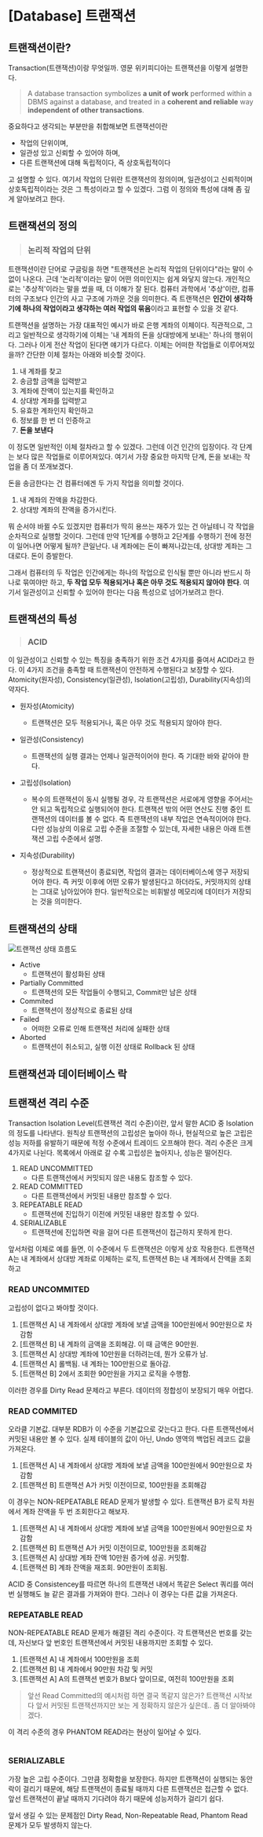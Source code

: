 # [Database] 트랜잭션



## 트랜잭션이란?

Transaction(트랜잭션)이랑 무엇일까. 영문 위키피디아는 트랜잭션을 이렇게 설명한다.

>  A database transaction symbolizes **a unit of work** performed within a DBMS against a database, and treated in a **coherent and reliable** way **independent of other transactions**.

중요하다고 생각되는 부분만을 취합해보면 트랜잭션이란

- 작업의 단위이며,
- 일관성 있고 신뢰할 수 있어야 하며,
- 다른 트랜잭션에 대해 독립적이다, 즉 상호독립적이다

고 설명할 수 있다. 여기서 작업의 단위란 트랜잭션의 정의이며, 일관성이고 신뢰적이며 상호독립적이라는 것은 그 특성이라고 할 수 있겠다. 그럼 이 정의와 특성에 대해 좀 깊게 알아보려고 한다.



## 트랜잭션의 정의

> ### 논리적 작업의 단위

트랜잭션이란 단어로 구글링을 하면 "트랜잭션은 논리적 작업의 단위이다"라는 말이 수없이 나온다. 근데 '논리적'이라는 말이 어떤 의미인지는 쉽게 와닿지 않는다. 개인적으로는 '추상적'이라는 말을 썼을 때, 더 이해가 잘 된다. 컴퓨터 과학에서 '추상'이란, 컴퓨터의 구조보다 인간의 사고 구조에 가까운 것을 의미한다. 즉 트랜잭션은 **인간이 생각하기에 하나의 작업이라고 생각하는 여러 작업의 묶음**이라고 표현할 수 있을 것 같다.

트랜잭션을 설명하는 가장 대표적인 예시가 바로 은행 계좌의 이체이다. 직관적으로, 그리고 일반적으로 생각하기에 이체는 '내 계좌의 돈을 상대방에게 보내는' 하나의 행위이다. 그러나 이게 전산 작업이 된다면 얘기가 다르다. 이체는 어떠한 작업들로 이루어져있을까? 간단한 이체 절차는 아래와 비슷할 것이다.

1. 내 계좌를 찾고
2. 송금할 금액을 입력받고
3. 계좌에 잔액이 있는지를 확인하고
4. 상대방 계좌를 입력받고
5. 유효한 계좌인지 확인하고
6. 정보를 한 번 더 인증하고
7. **돈을 보낸다**

이 정도면 일반적인 이체 절차라고 할 수 있겠다. 그런데 이건 인간의 입장이다. 각 단계는 보다 많은 작업들로 이루어져있다. 여기서 가장 중요한 마지막 단계, 돈을 보내는 작업을 좀 더 쪼개보겠다.

돈을 송금한다는 건 컴퓨터에겐 두 가지 작업을 의미할 것이다.

1. 내 계좌의 잔액을 차감한다.
2. 상대방 계좌의 잔액을 증가시킨다.

뭐 순서야 바뀔 수도 있겠지만 컴퓨터가 딱히 용쓰는 재주가 있는 건 아닐테니 각 작업을 순차적으로 실행할 것이다. 그런데 만약 1단계를 수행하고 2단계를 수행하기 전에 정전이 일어나면 어떻게 될까? 큰일난다. 내 계좌에는 돈이 빠져나갔는데, 상대방 계좌는 그대로다. 돈이 증발한다.

그래서 컴퓨터의 두 작업은 인간에게는 하나의 작업으로 인식될 뿐만 아니라 반드시 하나로 묶여야만 하고, **두 작업 모두 적용되거나 혹은 아무 것도 적용되지 않아야 한다**. 여기서 일관성이고 신뢰할 수 있어야 한다는 다음 특성으로 넘어가보려고 한다.



## 트랜잭션의 특성

> ### ACID

이 일관성이고 신뢰할 수 있는 특징을 충족하기 위한 조건 4가지를 줄여서 ACID라고 한다. 이 4가지 조건을 충족할 때 트랜잭션이 안전하게 수행된다고 보장할 수 있다. Atomicity(원자성), Consistency(일관성), Isolation(고립성), Durability(지속성)의 약자다.

- 원자성(Atomicity)
  - 트랜잭션은 모두 적용되거나, 혹은 아무 것도 적용되지 않아야 한다.

- 일관성(Consistency)
  - 트랜잭션의 실행 결과는 언제나 일관적이어야 한다. 즉 기대한 바와 같아야 한다.

- 고립성(Isolation)
  - 복수의 트랜잭션이 동시 실행될 경우, 각 트랜잭션은 서로에게 영향을 주어서는 안 되고 독립적으로 실행되어야 한다. 트랜잭션 밖의 어떤 연산도 진행 중인 트랜잭션의 데이터를 볼 수 없다. 즉 트랜잭션의 내부 작업은 연속적이어야 한다. 다만 성능상의 이유로 고립 수준을 조절할 수 있는데, 자세한 내용은 아래 트랜잭션 고립 수준에서 설명.

- 지속성(Durability)
  - 정상적으로 트랜잭션이 종료되면, 작업의 결과는 데이터베이스에 영구 저장되어야 한다. 즉 커밋 이후에 어떤 오류가 발생된다고 하더라도, 커밋까지의 상태는 그대로 남아있어야 한다. 일반적으로는 비휘발성 메모리에 데이터가 저장되는 것을 의미한다.



## 트랜잭션의 상태

![트랜잭션 상태 흐름도](./image1.png)

- Active
  - 트랜잭션이 활성화된 상태
- Partially Committed
  - 트랜잭션의 모든 작업들이 수행되고, Commit만 남은 상태
- Commited
  - 트랜잭션이 정상적으로 종료된 상태
- Failed
  - 어떠한 오류로 인해 트랜잭션 처리에 실패한 상태
- Aborted
  - 트랜잭션이 취소되고, 실행 이전 상태로 Rollback 된 상태



## 트랜잭션과 데이터베이스 락



## 트랜잭션 격리 수준

Transaction Isolation Level(트랜잭션 격리 수준)이란, 앞서 말한 ACID 중 Isolation의 정도를 나타낸다. 원칙상 트랜잭션의 고립성은 높아야 하나, 현실적으로 높은 고립은 성능 저하를 유발하기 때문에 적정 수준에서 트레이드 오프해야 한다. 격리 수준은 크게 4가지로 나뉜다. 목록에서 아래로 갈 수록 고립성은 높아지나, 성능은 떨어진다.

1. READ UNCOMMITTED
   - 다른 트랜잭션에서 커밋되지 않은 내용도 참조할 수 있다.
2. READ COMMITTED
   - 다른 트랜잭션에서 커밋된 내용만 참조할 수 있다.
3. REPEATABLE READ
   - 트랜잭션에 진입하기 이전에 커밋된 내용만 참조할 수 있다.
4. SERIALIZABLE
   - 트랜잭션에 진입하면 락을 걸어 다른 트랜잭션이 접근하지 못하게 한다.



앞서처럼 이체로 예를 들면, 이 수준에서 두 트랜잭션은 이렇게 상호 작용한다. 트랜잭션 A는 내 계좌에서 상대방 계좌로 이체하는 로직, 트랜잭션 B는 내 계좌에서 잔액을 조회하고

### READ UNCOMMITED

고립성이 없다고 봐야할 것이다. 

1. [트랜잭션 A] 내 계좌에서 상대방 계좌에 보낼 금액을 100만원에서 90만원으로 차감함
2. [트랜잭션 B] 내 계좌의 금액을 조회해감. 이 때 금액은 90만원.
3. [트랜잭션 A] 상대방 계좌에 10만원을 더하려는데, 뭔가 오류가 남.
4. [트랜잭션 A] 롤백됨. 내 계좌는 100만원으로 돌아감.
5. [트랜잭션 B] 2에서 조회한 90만원을 가지고 로직을 수행함.

이러한 경우를 Dirty Read 문제라고 부른다. 데이터의 정합성이 보장되기 매우 어렵다.



### READ COMMITED

오라클 기본값. 대부분 RDB가 이 수준을 기본값으로 갖는다고 한다. 다른 트랜잭션에서 커밋된 내용만 볼 수 있다. 실제 테이블의 값이 아닌, Undo 영역의 백업된 레코드 값을 가져온다.

1. [트랜잭션 A] 내 계좌에서 상대방 계좌에 보낼 금액을 100만원에서 90만원으로 차감함
2. [트랜잭션 B] 트랜잭션 A가 커밋 이전이므로, 100만원을 조회해감

이 경우는 NON-REPEATABLE READ 문제가 발생할 수 있다. 트랜잭션 B가 로직 차원에서 계좌 잔액을 두 번 조회한다고 해보자.

1. [트랜잭션 A] 내 계좌에서 상대방 계좌에 보낼 금액을 100만원에서 90만원으로 차감함
2. [트랜잭션 B] 트랜잭션 A가 커밋 이전이므로, 100만원을 조회해감
3. [트랜잭션 A] 상대방 계좌 잔액 10만원 증가에 성공. 커밋함.
4. [트랜잭션 B] 계좌 잔액을 재조회. 90만원이 조회됨.

ACID 중 Consistencey를 따르면 하나의 트랜잭션 내에서 똑같은 Select 쿼리를 여러 번 실행해도 늘 같은 결과를 가져와야 한다. 그러나 이 경우는 다른 값을 가져온다.



### REPEATABLE READ

NON-REPEATABLE READ 문제가 해결된 격리 수준이다. 각 트랜잭션은 번호를 갖는데, 자신보다 앞 번호인 트랜잭션에서 커밋된 내용까지만 조회할 수 있다.

1. [트랜잭션 A] 내 계좌에서 100만원을 조회
2. [트랜잭션 B] 내 계좌에서 90만원 차감 및 커밋
3. [트랜잭션 A] A의 트랜잭션 번호가 B보다 앞이므로, 여전히 100만원을 조회

> 앞선 Read Committed의 예시처럼 하면 결국 똑같지 않은가? 트랜잭션 시작보다 앞서 커밋된 트랜잭션까지만 보는 게 정확하지 않은가 싶은데.. 좀 더 알아봐야겠다.

이 격리 수준의 경우 PHANTOM READ라는 현상이 일어날 수 있다.

# 

### SERIALIZABLE

가장 높은 고립 수준이다. 그만큼 정확함을 보장한다. 하지만 트랜잭션이 실행되는 동안 락이 걸리기 때문에, 해당 트랜잭션이 종료될 때까지 다른 트랜잭션은 접근할 수 없다. 앞선 트랜잭션이 끝날 때까지 기다려야 하기 때문에 성능저하가 걸리기 쉽다.

앞서 생길 수 있는 문제점인 Dirty Read, Non-Repeatable Read, Phantom Read 문제가 모두 발생하지 않는다.
